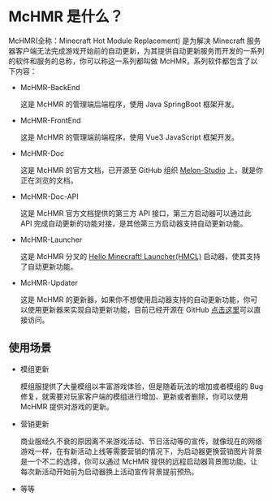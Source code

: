 # McHMR 是什么？

McHMR(全称：Minecraft Hot Module Replacement) 是为解决 Minecraft 服务器客户端无法完成游戏开始前的自动更新，为其提供自动更新服务而开发的一系列的软件和服务的总称，你可以称这一系列都叫做 McHMR，系列软件都包含了以下内容：

- McHMR-BackEnd

   这是 McHMR 的管理端后端程序，使用 Java SpringBoot 框架开发。

- McHMR-FrontEnd

    这是 McHMR 的管理端前端程序，使用 Vue3 JavaScript 框架开发。

- McHMR-Doc

    这是 McHMR 的官方文档，已开源至 GitHub 组织 [Melon-Studio](https://github.com/Melon-Studio) 上，就是你正在浏览的文档。

- McHMR-Doc-API

    这是 McHMR 官方文档提供的第三方 API 接口，第三方启动器可以通过此 API 完成自动更新的功能对接，是其他第三方启动器支持自动更新功能。

- McHMR-Launcher

    这是 McHMR 分叉的 [Hello Minecraft! Launcher(HMCL)](https://github.com/HMCL-dev/HMCL) 启动器，使其支持了自动更新功能。

- McHMR-Updater

    这是 McHMR 的更新器，如果你不想使用启动器支持的自动更新功能，你可以使用更新器来实现自动更新功能，目前已经开源在 GitHub [点击这里](https://github.com/Melon-Studio/McHMR-Updater-v2)可以直接访问。

## 使用场景

- 模组更新

    模组服提供了大量模组以丰富游戏体验，但是随着玩法的增加或者模组的 Bug 修复，就需要对玩家客户端的模组进行增加、更新或者删除，你可以使用 McHMR 提供对游戏的更新。

- 营销更新

    商业服经久不衰的原因离不来游戏活动、节日活动等的宣传，就像现在的网络游戏一样，在有新活动上线等需要营销的情况下，为启动器更换营销图片背景是一个不二的选择，你可以通过 McHMR 提供的远程启动器背景图功能，让每次新活动开始前为启动器换上活动宣传背景提前预热。

- 等等
